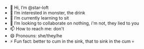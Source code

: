 - 👋 Hi, I’m @star-loft
- 👀 I’m interested in monster, the drink
- 🌱 I’m currently learning to sit
- 💞️ I’m looking to collaborate on nothing, i'm not, they lied to you
- 📫 How to reach me: don't
- 😄 Pronouns: she/they/he
- ⚡ Fun fact: better to cum in the sink, that to sink in the cum 💀

